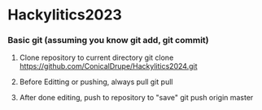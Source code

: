 # Hackylitics2023

### Basic git (assuming you know git add, git commit)
1) Clone repository to current directory
git clone https://github.com/ConicalDrupe/Hackylitics2024.git

2) Before Editting or pushing, always pull
git pull

3) After done editing, push to repository to "save"
git push origin master
